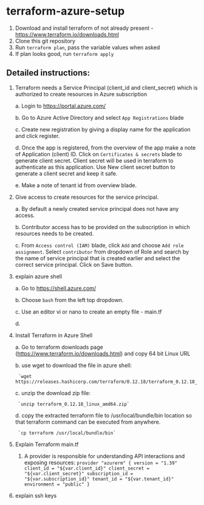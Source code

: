 # terraform-azure-setup
1. Download and install terraform of not already present -  https://www.terraform.io/downloads.html
2. Clone this git repository
3. Run `terraform plan`, pass the variable values when asked
4. If plan looks good, run `terraform apply`

## Detailed instructions:

1. Terraform needs a Service Principal (client_id and client_secret) which is authorized to create resources in Azure subscription
    
    a. Login to https://portal.azure.com/
    
    b. Go to Azure Active Directory and select `App Registrations` blade
    
    c. Create new registration by giving a display name for the application and click register.
    
    d. Once the app is registered, from the overview of the app make a note of Application (client) ID.
     Click on `Certificates & secrets` blade to generate client secret. 
     Client secret will be used in terraform to authenticate as this application. Use New client secret button to generate a client secret and keep it safe.
    
    e. Make a note of tenant id from overview blade.

2. Give access to create resources for the service principal.

    a. By default a newly created service principal does not have any access. 
    
    b. Contributor access has to be provided on the subscription in which resources needs to be created.
    
    c. From `Access control (IAM)` blade, click `Add` and choose `Add role assignment`. 
    Select `contributor` from dropdown of Role and search by the name of service principal that is created earlier and select the correct service principal.
    Click on Save button.
    
3. explain azure shell
    
    a. Go to https://shell.azure.com/
    
    b. Choose `bash` from the left top dropdown.
    
    c. Use an editor vi or nano to create an empty file - main.tf  
    
    d. 

4. Install Terraform in Azure Shell

    a. Go to terraform downloads page (https://www.terraform.io/downloads.html) and copy 64 bit Linux URL
    
    b. use wget to download the file in azure shell:
        
        `wget https://releases.hashicorp.com/terraform/0.12.18/terraform_0.12.18_linux_amd64.zip`
    
    c. unzip the download zip file:
        
        `unzip terraform_0.12.18_linux_amd64.zip`
        
    d. copy the extracted terraform file to /usr/local/bundle/bin location so that terraform command can be executed from anywhere.
    
        `cp terraform /usr/local/bundle/bin`
        
5. Explain Terraform main.tf
    
    1. A provider is responsible for understanding API interactions and exposing resources:
        `provider "azurerm" {
          version = "1.39"
          client_id = "${var.client_id}"
          client_secret = "${var.client_secret}"
          subscription_id = "${var.subscription_id}"
          tenant_id = "${var.tenant_id}"
          environment = "public"
        }`


6. explain ssh keys
